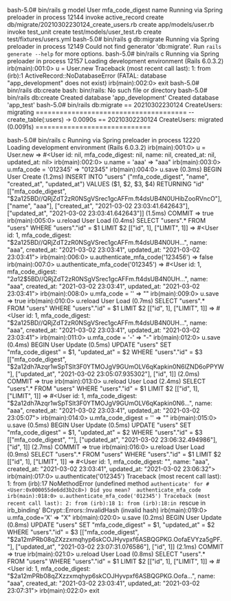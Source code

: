 bash-5.0# bin/rails g model User mfa_code_digest name
Running via Spring preloader in process 12144
      invoke  active_record
      create    db/migrate/20210302230124_create_users.rb
      create    app/models/user.rb
      invoke    test_unit
      create      test/models/user_test.rb
      create      test/fixtures/users.yml
bash-5.0# bin/rails g db:migrate
Running via Spring preloader in process 12149
Could not find generator 'db:migrate'.
Run `rails generate --help` for more options.
bash-5.0# bin/rails c
Running via Spring preloader in process 12157
Loading development environment (Rails 6.0.3.2)
irb(main):001:0> u = User.new
Traceback (most recent call last):
        1: from (irb):1
ActiveRecord::NoDatabaseError (FATAL:  database "app_development" does not exist)
irb(main):002:0> exit
bash-5.0# binr/rails db:create
bash: binr/rails: No such file or directory
bash-5.0# bin/rails db:create
Created database 'app_development'
Created database 'app_test'
bash-5.0# bin/rails db:migrate
== 20210302230124 CreateUsers: migrating ======================================
-- create_table(:users)
   -> 0.0090s
== 20210302230124 CreateUsers: migrated (0.0091s) =============================

bash-5.0# bin/rails c
Running via Spring preloader in process 12220
Loading development environment (Rails 6.0.3.2)
irb(main):001:0> u = User.new
=> #<User id: nil, mfa_code_digest: nil, name: nil, created_at: nil, updated_at: nil>
irb(main):002:0> u.name = 'aaa'
=> "aaa"
irb(main):003:0> u.mfa_code = '012345'
=> "012345"
irb(main):004:0> u.save
   (0.3ms)  BEGIN
  User Create (1.2ms)  INSERT INTO "users" ("mfa_code_digest", "name", "created_at", "updated_at") VALUES ($1, $2, $3, $4) RETURNING "id"  [["mfa_code_digest", "$2a$12$5BD//QRjZdT2zR0NSgVSrec1gcAFFm.ft4dsUB4N0UHibZooRVncO"], ["name", "aaa"], ["created_at", "2021-03-02 23:03:41.642643"], ["updated_at", "2021-03-02 23:03:41.642643"]]
   (1.5ms)  COMMIT
=> true
irb(main):005:0> u.reload
  User Load (0.4ms)  SELECT "users".* FROM "users" WHERE "users"."id" = $1 LIMIT $2  [["id", 1], ["LIMIT", 1]]
=> #<User id: 1, mfa_code_digest: "$2a$12$5BD//QRjZdT2zR0NSgVSrec1gcAFFm.ft4dsUB4N0UH...", name: "aaa", created_at: "2021-03-02 23:03:41", updated_at: "2021-03-02 23:03:41">
irb(main):006:0> u.authenticate_mfa_code('123456')
=> false
irb(main):007:0> u.authenticate_mfa_code('012345')
=> #<User id: 1, mfa_code_digest: "$2a$12$5BD//QRjZdT2zR0NSgVSrec1gcAFFm.ft4dsUB4N0UH...", name: "aaa", created_at: "2021-03-02 23:03:41", updated_at: "2021-03-02 23:03:41">
irb(main):008:0> u.mfa_code = ''
=> ""
irb(main):009:0> u.save
=> true
irb(main):010:0> u.reload
  User Load (0.7ms)  SELECT "users".* FROM "users" WHERE "users"."id" = $1 LIMIT $2  [["id", 1], ["LIMIT", 1]]
=> #<User id: 1, mfa_code_digest: "$2a$12$5BD//QRjZdT2zR0NSgVSrec1gcAFFm.ft4dsUB4N0UH...", name: "aaa", created_at: "2021-03-02 23:03:41", updated_at: "2021-03-02 23:03:41">
irb(main):011:0> u.mfa_code = '-'
=> "-"
irb(main):012:0> u.save
   (0.4ms)  BEGIN
  User Update (0.5ms)  UPDATE "users" SET "mfa_code_digest" = $1, "updated_at" = $2 WHERE "users"."id" = $3  [["mfa_code_digest", "$2a$12$dh7Azqr1wSpTSlt3F0YTMOJgV9GUmOLV6qKapkin0N6lZND6oPPYW"], ["updated_at", "2021-03-02 23:05:07.935302"], ["id", 1]]
   (2.0ms)  COMMIT
=> true
irb(main):013:0> u.reload
  User Load (2.4ms)  SELECT "users".* FROM "users" WHERE "users"."id" = $1 LIMIT $2  [["id", 1], ["LIMIT", 1]]
=> #<User id: 1, mfa_code_digest: "$2a$12$dh7Azqr1wSpTSlt3F0YTMOJgV9GUmOLV6qKapkin0N6...", name: "aaa", created_at: "2021-03-02 23:03:41", updated_at: "2021-03-02 23:05:07">
irb(main):014:0> u.mfa_code_digest = ''
=> ""
irb(main):015:0> u.save
   (0.5ms)  BEGIN
  User Update (0.5ms)  UPDATE "users" SET "mfa_code_digest" = $1, "updated_at" = $2 WHERE "users"."id" = $3  [["mfa_code_digest", ""], ["updated_at", "2021-03-02 23:06:32.494986"], ["id", 1]]
   (2.7ms)  COMMIT
=> true
irb(main):016:0> u.reload
  User Load (0.9ms)  SELECT "users".* FROM "users" WHERE "users"."id" = $1 LIMIT $2  [["id", 1], ["LIMIT", 1]]
=> #<User id: 1, mfa_code_digest: "", name: "aaa", created_at: "2021-03-02 23:03:41", updated_at: "2021-03-02 23:06:32">
irb(main):017:0> u.authenticate('012345')
Traceback (most recent call last):
        1: from (irb):17
NoMethodError (undefined method `authenticate' for #<User:0x000055de6dd3b2c8>)
Did you mean?  authenticate_mfa_code
irb(main):018:0> u.authenticate_mfa_code('012345')
Traceback (most recent call last):
        2: from (irb):18
        1: from (irb):18:in `rescue in irb_binding'
BCrypt::Errors::InvalidHash (invalid hash)
irb(main):019:0> u.mfa_code='X'
=> "X"
irb(main):020:0> u.save
   (0.2ms)  BEGIN
  User Update (0.8ms)  UPDATE "users" SET "mfa_code_digest" = $1, "updated_at" = $2 WHERE "users"."id" = $3  [["mfa_code_digest", "$2a$12$mPRb08qZXzzxmqhyp6skCOJHyvpxf6ASBQGPKG.OofaEVYza5gPF."], ["updated_at", "2021-03-02 23:07:31.076586"], ["id", 1]]
   (2.1ms)  COMMIT
=> true
irb(main):021:0> u.reload
  User Load (0.8ms)  SELECT "users".* FROM "users" WHERE "users"."id" = $1 LIMIT $2  [["id", 1], ["LIMIT", 1]]
=> #<User id: 1, mfa_code_digest: "$2a$12$mPRb08qZXzzxmqhyp6skCOJHyvpxf6ASBQGPKG.Oofa...", name: "aaa", created_at: "2021-03-02 23:03:41", updated_at: "2021-03-02 23:07:31">
irb(main):022:0> exit

